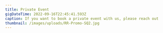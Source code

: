 ```yaml
---
title: Private Event
gigDateTime: 2022-09-16T22:45:41.593Z
caption: If you want to book a private event with us, please reach out on Facebook or use our contact information from https://www.roosterridgeofficial.com/contact
thumbnail: /images/uploads/RR-Promo-SQ2.jpg
---
```

